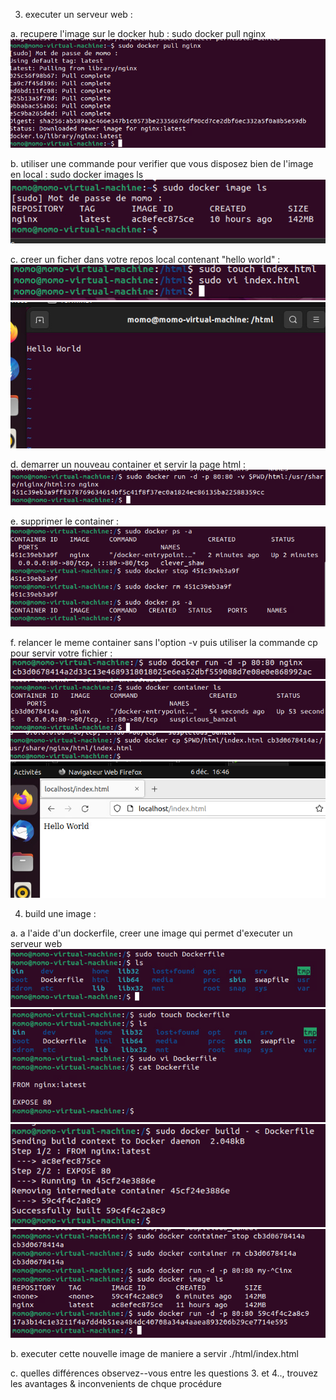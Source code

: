 3. executer un serveur web :

a. recupere l'image sur le docker hub :
sudo docker pull nginx
![img.png](img.png)

b. utiliser une commande pour verifier que vous disposez bien de l'image en local :
sudo docker images ls
![img_1.png](img_1.png)

c. creer un ficher dans votre repos local contenant "hello world" :
![img_2.png](img_2.png)
![img_3.png](img_3.png)

d. demarrer un nouveau container et servir la page html :
![img_5.png](img_5.png)

e. supprimer le container :
![img_6.png](img_6.png)

f. relancer le meme container sans l'option -v puis utiliser la commande cp pour servir votre fichier :
![img_7.png](img_7.png)
![img_8.png](img_8.png)
![img_9.png](img_9.png)
![img_10.png](img_10.png)

4. build une image :

a. a l'aide d'un dockerfile, creer une image qui permet d'executer un serveur web
![img_11.png](img_11.png)
![img_12.png](img_12.png)
![img_13.png](img_13.png)
![img_14.png](img_14.png)

b. executer cette nouvelle image de maniere a servir ./html/index.html


c. quelles différences observez--vous entre les questions 3. et 4.., trouvez les avantages & inconvenients de chque procédure